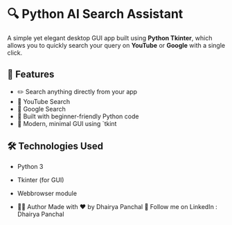 # 🔍 Python AI Search Assistant

A simple yet elegant desktop GUI app built using **Python Tkinter**, which allows you to quickly search your query on **YouTube** or **Google** with a single click.


## 🚀 Features

- ✏️ Search anything directly from your app
- 🔴 YouTube Search
- 🔵 Google Search
- 🧠 Built with beginner-friendly Python code
- 🎨 Modern, minimal GUI using `tkint

## 🛠️ Technologies Used

- Python 3
- Tkinter (for GUI)
- Webbrowser module

- 🙋‍♂️ Author
Made with ❤️ by Dhairya Panchal
🔗 Follow me on LinkedIn : Dhairya Panchal

